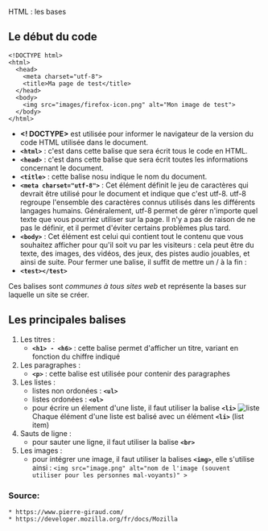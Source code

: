  HTML : les bases

## Le début du code
<div class="code-example"><pre class="brush: html notranslate"><code><span class="token doctype"><span class="token punctuation">&lt;!</span><span class="token doctype-tag">DOCTYPE</span> <span class="token name">html</span><span class="token punctuation">&gt;</span></span>
<span class="token tag"><span class="token tag"><span class="token punctuation">&lt;</span>html</span><span class="token punctuation">&gt;</span></span>
  <span class="token tag"><span class="token tag"><span class="token punctuation">&lt;</span>head</span><span class="token punctuation">&gt;</span></span>
    <span class="token tag"><span class="token tag"><span class="token punctuation">&lt;</span>meta</span> <span class="token attr-name">charset</span><span class="token attr-value"><span class="token punctuation attr-equals">=</span><span class="token punctuation">"</span>utf-8<span class="token punctuation">"</span></span><span class="token punctuation">&gt;</span></span>
    <span class="token tag"><span class="token tag"><span class="token punctuation">&lt;</span>title</span><span class="token punctuation">&gt;</span></span>Ma page de test<span class="token tag"><span class="token tag"><span class="token punctuation">&lt;/</span>title</span><span class="token punctuation">&gt;</span></span>
  <span class="token tag"><span class="token tag"><span class="token punctuation">&lt;/</span>head</span><span class="token punctuation">&gt;</span></span>
  <span class="token tag"><span class="token tag"><span class="token punctuation">&lt;</span>body</span><span class="token punctuation">&gt;</span></span>
    <span class="token tag"><span class="token tag"><span class="token punctuation">&lt;</span>img</span> <span class="token attr-name">src</span><span class="token attr-value"><span class="token punctuation attr-equals">=</span><span class="token punctuation">"</span>images/firefox-icon.png<span class="token punctuation">"</span></span> <span class="token attr-name">alt</span><span class="token attr-value"><span class="token punctuation attr-equals">=</span><span class="token punctuation">"</span>Mon image de test<span class="token punctuation">"</span></span><span class="token punctuation">&gt;</span></span>
  <span class="token tag"><span class="token tag"><span class="token punctuation">&lt;/</span>body</span><span class="token punctuation">&gt;</span></span>
<span class="token tag"><span class="token tag"><span class="token punctuation">&lt;/</span>html</span><span class="token punctuation">&gt;</span></span>
</code></pre></div>

* **<! DOCTYPE>** est utilisée pour informer le navigateur de la version du code HTML utilisée dans le document.
* **`<html>`** : c'est dans cette balise que sera écrit tous le code en HTML.
* **`<head>`** : c'est dans cette balise que sera écrit toutes les informations concernant le document.
* **`<title>`** : cette balise nosu indique le nom du document.
* **`<meta charset="utf-8">`** : Cet élément définit le jeu de caractères qui devrait être utilisé pour le document et indique que c'est utf-8. utf-8 regroupe l'ensemble des caractères connus utilisés dans les différents langages humains. Généralement, utf-8 permet de gérer n'importe quel texte que vous pourriez utiliser sur la page. Il n'y a pas de raison de ne pas le définir, et il permet d'éviter certains problèmes plus tard.
* **`<body>`** : Cet élément est celui qui contient tout le contenu que vous souhaitez afficher pour qu'il soit vu par les visiteurs : cela peut être du texte, des images, des vidéos, des jeux, des pistes audio jouables, et ainsi de suite.
Pour fermer une balise, il suffit  de mettre un / à la fin :
* **`<test></test>`**

Ces balises sont _communes à tous sites web_ et représente la bases sur laquelle un site se créer.

## Les principales balises 

1. Les titres :
    * **`<h1> - <h6>`** : cette balise permet d'afficher un titre, variant en fonction du chiffre indiqué
2. Les paragraphes : 
    * **`<p>`** : cette balise est utilisée pour contenir des paragraphes
3. Les listes :
    * listes non ordonées : **`<ul>`**
    * listes ordonées : **`<ol>`**
    * pour écrire un élement d'une liste, il faut utiliser la balise **`<li>`** 
    ![liste](https://www.pierre-giraud.com/wp-content/uploads/2019/05/liste-non-ordonnee-html.png)
    Chaque élément d'une liste est balisé avec un élément **`<li>`** (list item)
4. Sauts de ligne : 
    * pour sauter une ligne, il faut utiliser la balise **`<br>`**
5. Les images :
    * pour intégrer une image, il faut utiliser la balises **`<img>`**, elle s'utilise ainsi : `<img src="image.png" alt="nom de l'image (souvent utiliser pour les personnes mal-voyants)" >`

### Source:
    * https://www.pierre-giraud.com/
    * https://developer.mozilla.org/fr/docs/Mozilla
    
